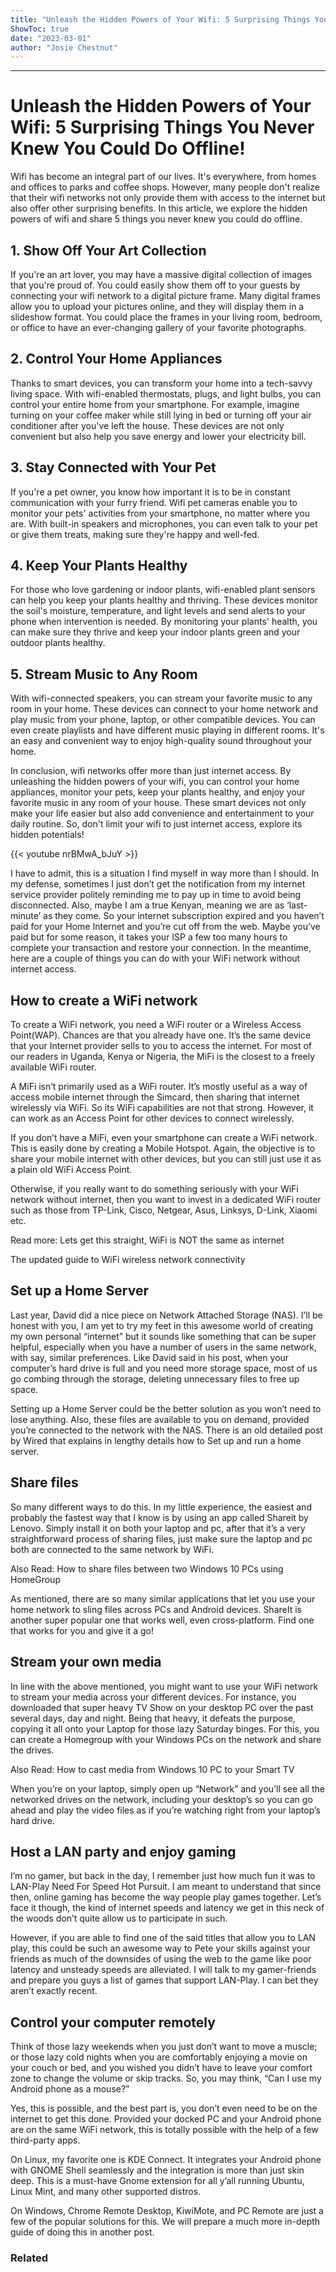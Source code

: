 ```yaml
---
title: "Unleash the Hidden Powers of Your Wifi: 5 Surprising Things You Never Knew You Could Do Offline!"
ShowToc: true 
date: "2023-03-01"
author: "Josie Chestnut"
---
```

*****
# Unleash the Hidden Powers of Your Wifi: 5 Surprising Things You Never Knew You Could Do Offline!

Wifi has become an integral part of our lives. It's everywhere, from homes and offices to parks and coffee shops. However, many people don't realize that their wifi networks not only provide them with access to the internet but also offer other surprising benefits. In this article, we explore the hidden powers of wifi and share 5 things you never knew you could do offline.

## 1. Show Off Your Art Collection

If you're an art lover, you may have a massive digital collection of images that you're proud of. You could easily show them off to your guests by connecting your wifi network to a digital picture frame. Many digital frames allow you to upload your pictures online, and they will display them in a slideshow format. You could place the frames in your living room, bedroom, or office to have an ever-changing gallery of your favorite photographs.

## 2. Control Your Home Appliances

Thanks to smart devices, you can transform your home into a tech-savvy living space. With wifi-enabled thermostats, plugs, and light bulbs, you can control your entire home from your smartphone. For example, imagine turning on your coffee maker while still lying in bed or turning off your air conditioner after you've left the house. These devices are not only convenient but also help you save energy and lower your electricity bill.

## 3. Stay Connected with Your Pet

If you're a pet owner, you know how important it is to be in constant communication with your furry friend. Wifi pet cameras enable you to monitor your pets' activities from your smartphone, no matter where you are. With built-in speakers and microphones, you can even talk to your pet or give them treats, making sure they're happy and well-fed.

## 4. Keep Your Plants Healthy

For those who love gardening or indoor plants, wifi-enabled plant sensors can help you keep your plants healthy and thriving. These devices monitor the soil's moisture, temperature, and light levels and send alerts to your phone when intervention is needed. By monitoring your plants' health, you can make sure they thrive and keep your indoor plants green and your outdoor plants healthy.

## 5. Stream Music to Any Room

With wifi-connected speakers, you can stream your favorite music to any room in your home. These devices can connect to your home network and play music from your phone, laptop, or other compatible devices. You can even create playlists and have different music playing in different rooms. It's an easy and convenient way to enjoy high-quality sound throughout your home.

In conclusion, wifi networks offer more than just internet access. By unleashing the hidden powers of your wifi, you can control your home appliances, monitor your pets, keep your plants healthy, and enjoy your favorite music in any room of your house. These smart devices not only make your life easier but also add convenience and entertainment to your daily routine. So, don't limit your wifi to just internet access, explore its hidden potentials!

{{< youtube nrBMwA_bJuY >}} 



I have to admit, this is a situation I find myself in way more than I should. In my defense, sometimes I just don’t get the notification from my internet service provider politely reminding me to pay up in time to avoid being disconnected. Also, maybe I am a true Kenyan, meaning we are as ‘last-minute’ as they come. So your internet subscription expired and you haven’t paid for your Home Internet and you’re cut off from the web. Maybe you’ve paid but for some reason, it takes your ISP a few too many hours to complete your transaction and restore your connection. In the meantime, here are a couple of things you can do with your WiFi network without internet access.
 
## How to create a WiFi network
 
To create a WiFi network, you need a WiFi router or a Wireless Access Point(WAP). Chances are that you already have one. It’s the same device that your Internet provider sells to you to access the internet. For most of our readers in Uganda, Kenya or Nigeria, the MiFi is the closest to a freely available WiFi router.
 
A MiFi isn’t primarily used as a WiFi router. It’s mostly useful as a way of access mobile internet through the Simcard, then sharing that internet wirelessly via WiFi. So its WiFi capabilities are not that strong. However, it can work as an Access Point for other devices to connect wirelessly.
 
If you don’t have a MiFi, even your smartphone can create a WiFi network. This is easily done by creating a Mobile Hotspot. Again, the objective is to share your mobile internet with other devices, but you can still just use it as a plain old WiFi Access Point.
 
Otherwise, if you really want to do something seriously with your WiFi network without internet, then you want to invest in a dedicated WiFi router such as those from TP-Link, Cisco, Netgear, Asus, Linksys, D-Link, Xiaomi etc.
 
Read more: Lets get this straight, WiFi is NOT the same as internet
 
The updated guide to WiFi wireless network connectivity
 
## Set up a Home Server
 
Last year, David did a nice piece on Network Attached Storage (NAS). I’ll be honest with you, I am yet to try my feet in this awesome world of creating my own personal “internet” but it sounds like something that can be super helpful, especially when you have a number of users in the same network, with say, similar preferences. Like David said in his post, when your computer’s hard drive is full and you need more storage space, most of us go combing through the storage, deleting unnecessary files to free up space.
 
Setting up a Home Server could be the better solution as you won’t need to lose anything. Also, these files are available to you on demand, provided you’re connected to the network with the NAS. There is an old detailed post by Wired that explains in lengthy details how to Set up and run a home server.
 
## Share files
 
So many different ways to do this. In my little experience, the easiest and probably the fastest way that I know is by using an app called Shareit by Lenovo. Simply install it on both your laptop and pc, after that it’s a very straightforward process of sharing files, just make sure the laptop and pc both are connected to the same network by WiFi.
 
Also Read: How to share files between two Windows 10 PCs using HomeGroup
 
As mentioned, there are so many similar applications that let you use your home network to sling files across PCs and Android devices. ShareIt is another super popular one that works well, even cross-platform. Find one that works for you and give it a go!
 
## Stream your own media
 
In line with the above mentioned, you might want to use your WiFi network to stream your media across your different devices. For instance, you downloaded that super heavy TV Show on your desktop PC over the past several days, day and night. Being that heavy, it defeats the purpose, copying it all onto your Laptop for those lazy Saturday binges. For this, you can create a Homegroup with your Windows PCs on the network and share the drives.
 
Also Read: How to cast media from Windows 10 PC to your Smart TV
 
When you’re on your laptop, simply open up “Network” and you’ll see all the networked drives on the network, including your desktop’s so you can go ahead and play the video files as if you’re watching right from your laptop’s hard drive.
 
## Host a LAN party and enjoy gaming
 
I’m no gamer, but back in the day, I remember just how much fun it was to LAN-Play Need For Speed Hot Pursuit. I am meant to understand that since then, online gaming has become the way people play games together. Let’s face it though, the kind of internet speeds and latency we get in this neck of the woods don’t quite allow us to participate in such.
 
However, if you are able to find one of the said titles that allow you to LAN play, this could be such an awesome way to Pete your skills against your friends as much of the downsides of using the web to the game like poor latency and unsteady speeds are alleviated. I will talk to my gamer-friends and prepare you guys a list of games that support LAN-Play. I can bet they aren’t exactly recent.
 
## Control your computer remotely
 
Think of those lazy weekends when you just don’t want to move a muscle; or those lazy cold nights when you are comfortably enjoying a movie on your couch or bed, and you wished you didn’t have to leave your comfort zone to change the volume or skip tracks. So, you may think, “Can I use my Android phone as a mouse?”
 
Yes, this is possible, and the best part is, you don’t even need to be on the internet to get this done. Provided your docked PC and your Android phone are on the same WiFi network, this is totally possible with the help of a few third-party apps.
 
On Linux, my favorite one is KDE Connect. It integrates your Android phone with GNOME Shell seamlessly and the integration is more than just skin deep. This is a must-have Gnome extension for all y’all running Ubuntu, Linux Mint, and many other supported distros.
 
On Windows, Chrome Remote Desktop, KiwiMote, and PC Remote are just a few of the popular solutions for this. We will prepare a much more in-depth guide of doing this in another post.
 
### Related



